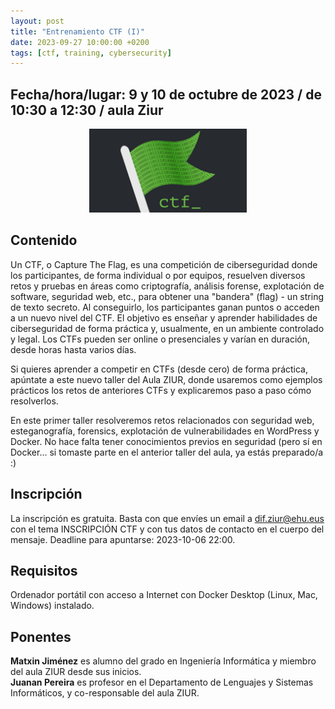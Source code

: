```yaml
---
layout: post
title: "Entrenamiento CTF (I)"
date: 2023-09-27 10:00:00 +0200
tags: [ctf, training, cybersecurity]
---
```


## Fecha/hora/lugar: 9 y 10 de octubre de 2023 / de 10:30 a 12:30 / aula Ziur

<div style="text-align: center;">
<img src="/assets/img/posts/ctf.jpg" alt="Training CTF" title="Training CTF" width="50%" />
</div>

## Contenido

Un CTF, o Capture The Flag, es una competición de ciberseguridad donde los participantes, de forma individual o por equipos, resuelven diversos retos y pruebas en áreas como criptografía, análisis forense, explotación de software, seguridad web, etc., para obtener una "bandera" (flag) - un string de texto secreto. Al conseguirlo, los participantes ganan puntos o acceden a un nuevo nivel del CTF. El objetivo es enseñar y aprender habilidades de ciberseguridad de forma práctica y, usualmente, en un ambiente controlado y legal. Los CTFs pueden ser online o presenciales y varían en duración, desde horas hasta varios días.

Si quieres aprender a competir en CTFs (desde cero) de forma práctica, apúntate a este nuevo taller del Aula ZIUR, donde usaremos como ejemplos prácticos los retos de anteriores CTFs y explicaremos paso a paso cómo resolverlos.

En este primer taller resolveremos retos relacionados con seguridad web, esteganografía, forensics, explotación de vulnerabilidades en WordPress y Docker. No hace falta tener conocimientos previos en seguridad (pero sí en Docker... si tomaste parte en el anterior taller del aula, ya estás preparado/a :)


## Inscripción

La inscripción es gratuita. Basta con que envíes un email a dif.ziur@ehu.eus con el tema INSCRIPCIÓN CTF y con tus datos de contacto en el cuerpo del mensaje. Deadline para apuntarse: 2023-10-06 22:00.

## Requisitos

Ordenador portátil con acceso a Internet con Docker Desktop (Linux, Mac, Windows) instalado.


## Ponentes

**Matxin Jiménez** es alumno del grado en Ingeniería Informática y miembro del aula ZIUR desde sus inicios.  
**Juanan Pereira** es profesor en el Departamento de Lenguajes y Sistemas Informáticos, y co-responsable del aula ZIUR.  


